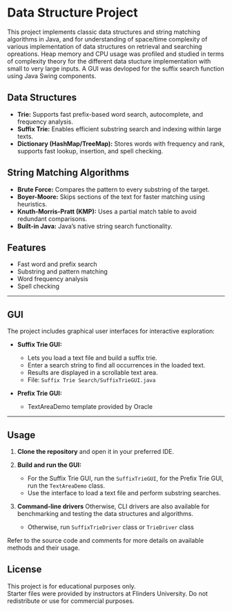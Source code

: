 # Data Structure Project

This project implements classic data structures and string matching algorithms in Java, and for understanding of space/time complexity of various implementation of data structures on retrieval and searching opreations. Heap memory and CPU usage was profiled and studied in terms of complexity theory for the different data stucture implementation with small to very large inputs. A GUI was devloped for the suffix search function using Java Swing components.

## Data Structures

- **Trie:** Supports fast prefix-based word search, autocomplete, and frequency analysis.
- **Suffix Trie:** Enables efficient substring search and indexing within large texts.
- **Dictionary (HashMap/TreeMap):** Stores words with frequency and rank, supports fast lookup, insertion, and spell checking.

## String Matching Algorithms

- **Brute Force:** Compares the pattern to every substring of the target.
- **Boyer-Moore:** Skips sections of the text for faster matching using heuristics.
- **Knuth-Morris-Pratt (KMP):** Uses a partial match table to avoid redundant comparisons.
- **Built-in Java:** Java’s native string search functionality.

## Features

- Fast word and prefix search
- Substring and pattern matching
- Word frequency analysis
- Spell checking

---

## GUI

The project includes graphical user interfaces for interactive exploration:

- **Suffix Trie GUI:**  
  - Lets you load a text file and build a suffix trie.
  - Enter a search string to find all occurrences in the loaded text.
  - Results are displayed in a scrollable text area.
  - File: `Suffix Trie Search/SuffixTrieGUI.java`

- **Prefix Trie GUI:**  
  - TextAreaDemo template provided by Oracle

---

## Usage

1. **Clone the repository** and open it in your preferred IDE. 

2. **Build and run the GUI:**
   - For the Suffix Trie GUI, run the `SuffixTrieGUI`, for the Prefix Trie GUI, run the `TextAreaDemo` class.
   - Use the interface to load a text file and perform substring searches.

3. **Command-line drivers** Otherwise, CLI drivers are also available for benchmarking and testing the data structures and algorithms.
   - Otherwise, run `SuffixTrieDriver` class or `TrieDriver` class


Refer to the source code and comments for more details on available methods and their usage.

## License

This project is for educational purposes only.  
Starter files were provided by instructors at Flinders University.
Do not redistribute or use for commercial purposes.
